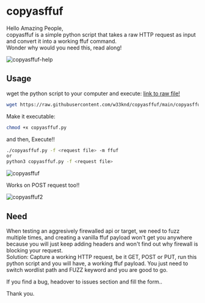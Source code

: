 # copyasffuf
Hello Amazing People, <br>
copyasffuf is a simple python script that takes a raw HTTP request as input and convert it into a working ffuf command.<br>
Wonder why would you need this, read along!

![copyasffuf-help](https://user-images.githubusercontent.com/54149916/123513208-d3df6b00-d659-11eb-9c82-ab956b2226fa.JPG)


## Usage
wget the python script to your computer and execute:
[link to raw file!](https://raw.githubusercontent.com/w33knd/copyasffuf/main/copyasffuf.py)
```bash
wget https://raw.githubusercontent.com/w33knd/copyasffuf/main/copyasffuf.py
```
Make it executable:
```bash
chmod +x copyasffuf.py
```
and then, Execute!!
```bash
./copyasffuf.py -f <request file> -m ffuf
or
python3 copyasffuf.py -f <request file>
```
![copyasffuf](https://user-images.githubusercontent.com/54149916/123513585-fb373780-d65b-11eb-90f6-de3a528b617b.JPG)

Works on POST request too!!

![copyasffuf2](https://user-images.githubusercontent.com/54149916/123513586-fd999180-d65b-11eb-910d-20faeadf2400.JPG)


## Need
When testing an aggresively firewalled api or target, we need to fuzz multiple times, and creating a vanilla ffuf payload won't get you anywhere because you will just keep adding headers and won't find out why firewall is blocking your request. <br>
Solution: Capture a working HTTP request, be it GET, POST or PUT, run this python script and you will have, a working ffuf payload.
You just need to switch wordlist path and FUZZ keyword and you are good to go.

If you find a bug, headover to issues section and fill the form..

Thank you.
